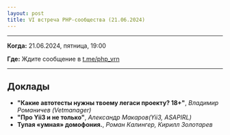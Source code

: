 ```yaml
---
layout: post
title: VI встреча PHP-сообщества (21.06.2024)
---
```


---

**Когда:** 21.06.2024, пятница, 19:00

**Где:** Ждите сообщение в [t.me/php_vrn](https://t.me/php_vrn)

---

## Доклады

* **"Какие автотесты нужны твоему легаси проекту? 18+"**, _Владимир Романичев (Vetmanager)_
* **"Про Yii3 и не только"**, _Александр Макаров(Yii3, ASAPIRL)_
* **Тупая «умная» домофония.**, _Роман Калингер, Кирилл Золотарев_
